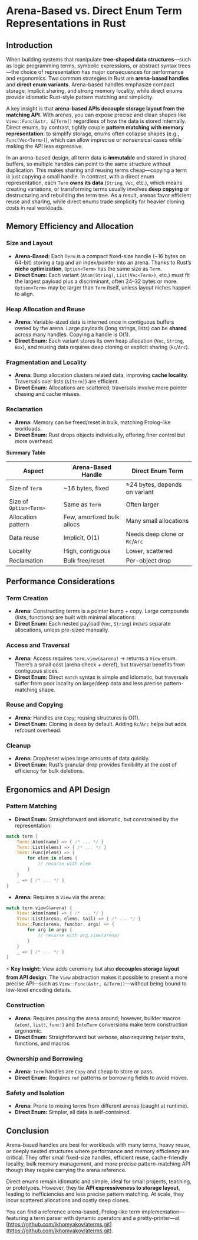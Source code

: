 # Arena-Based vs. Direct Enum Term Representations in Rust

## Introduction  

When building systems that manipulate **tree-shaped data structures**—such as logic programming terms, symbolic expressions, or abstract syntax trees—the choice of representation has major consequences for performance and ergonomics. Two common strategies in Rust are **arena-based handles** and **direct enum variants**. Arena-based handles emphasize compact storage, implicit sharing, and strong memory locality, while direct enums provide idiomatic Rust-style pattern matching and simplicity.  

A key insight is that **arena-based APIs decouple storage layout from the matching API**. With arenas, you can expose precise and clean shapes like `View::Func(&str, &[Term])` regardless of how the data is stored internally. Direct enums, by contrast, tightly couple **pattern matching with memory representation**: to simplify storage, enums often collapse shapes (e.g., `Func(Vec<Term>)`), which can allow imprecise or nonsensical cases while making the API less expressive.  

In an arena-based design, all term data is **immutable** and stored in shared buffers, so multiple handles can point to the same structure without duplication. This makes sharing and reusing terms cheap—copying a term is just copying a small handle. In contrast, with a direct enum representation, each `Term` **owns its data** (`String`, `Vec`, etc.), which means creating variations, or transforming terms usually involves **deep copying** or destructuring and rebuilding the term tree. As a result, arenas favor efficient reuse and sharing, while direct enums trade simplicity for heavier cloning costs in real workloads.

## Memory Efficiency and Allocation

### Size and Layout
- **Arena-Based:** Each `Term` is a compact fixed-size handle (~16 bytes on 64-bit) storing a tag and an index/pointer into an arena. Thanks to Rust’s **niche optimization**, `Option<Term>` has the same size as `Term`.  
- **Direct Enum:** Each variant (`Atom(String)`, `List(Vec<Term>)`, etc.) must fit the largest payload plus a discriminant, often 24–32 bytes or more. `Option<Term>` may be larger than `Term` itself, unless layout niches happen to align.

### Heap Allocation and Reuse
- **Arena:** Variable-sized data is interned once in contiguous buffers owned by the arena. Large payloads (long strings, lists) can be **shared** across many handles. Copying a handle is O(1).  
- **Direct Enum:** Each variant stores its own heap allocation (`Vec`, `String`, `Box`), and reusing data requires deep cloning or explicit sharing (`Rc`/`Arc`).

### Fragmentation and Locality
- **Arena:** Bump allocation clusters related data, improving **cache locality**. Traversals over lists (`&[Term]`) are efficient.  
- **Direct Enum:** Allocations are scattered; traversals involve more pointer chasing and cache misses.

### Reclamation
- **Arena:** Memory can be freed/reset in bulk, matching Prolog-like workloads.  
- **Direct Enum:** Rust drops objects individually, offering finer control but more overhead.

**Summary Table**

| Aspect                 | Arena-Based Handle         | Direct Enum Term                      |
| ---------------------- | -------------------------- | ------------------------------------- |
| Size of `Term`         | ~16 bytes, fixed           | ≥24 bytes, depends on variant         |
| Size of `Option<Term>` | Same as `Term`             | Often larger                          |
| Allocation pattern     | Few, amortized bulk allocs | Many small allocations                |
| Data reuse             | Implicit, O(1)             | Needs deep clone or `Rc`/`Arc`        |
| Locality               | High, contiguous           | Lower, scattered                      |
| Reclamation            | Bulk free/reset            | Per-object drop                       |

## Performance Considerations

### Term Creation
- **Arena:** Constructing terms is a pointer bump + copy. Large compounds (lists, functions) are built with minimal allocations.  
- **Direct Enum:** Each nested payload (`Vec`, `String`) incurs separate allocations, unless pre-sized manually.

### Access and Traversal
- **Arena:** Access requires `term.view(&arena)` → returns a `View` enum. There’s a small cost (arena check + deref), but traversal benefits from contiguous slices.  
- **Direct Enum:** Direct `match` syntax is simple and idiomatic, but traversals suffer from poor locality on large/deep data and less precise pattern-matching shape.

### Reuse and Copying
- **Arena:** Handles are `Copy`; reusing structures is O(1).  
- **Direct Enum:** Cloning is deep by default. Adding `Rc`/`Arc` helps but adds refcount overhead.

### Cleanup
- **Arena:** Drop/reset wipes large amounts of data quickly.  
- **Direct Enum:** Rust’s granular drop provides flexibility at the cost of efficiency for bulk deletions.

## Ergonomics and API Design  

### Pattern Matching
- **Direct Enum:** Straightforward and idiomatic, but constrained by the representation:

```rust
match term {
    Term::Atom(name) => { /* ... */ }
    Term::List(elems) => { /* ... */ }
    Term::Func(elems) => {
        for elem in elems {
            // recurse with elem
        }
    }
    _ => { /* ... */ }
}
```

- **Arena:** Requires a `View` via the arena:

```rust
match term.view(&arena) {
    View::Atom(name) => { /* ... */ }
    View::List(arena, elems, tail) => { /* ... */ }
    View::Func(arena, functor, args) => {
        for arg in args {
            // recurse with arg.view(arena)
        }
    }
    _ => { /* ... */ }
}
```

⚡ **Key Insight:** View adds ceremony but also **decouples storage layout from API design**. The `View` abstraction makes it possible to present a more precise API—such as `View::Func(&str, &[Term])`—without being bound to low-level encoding details.  

### Construction

* **Arena:** Requires passing the arena around; however, builder macros (`atom!`, `list!`, `func!`) and `IntoTerm` conversions make term construction ergonomic.
* **Direct Enum:** Straightforward but verbose, also requiring helper traits, functions, and macros.

### Ownership and Borrowing
- **Arena:** `Term` handles are `Copy` and cheap to store or pass.  
- **Direct Enum:** Requires `ref` patterns or borrowing fields to avoid moves.

### Safety and Isolation
- **Arena:** Prone to mixing terms from different arenas (caught at runtime).  
- **Direct Enum:** Simpler, all data is self-contained.

## Conclusion  

Arena-based handles are best for workloads with many terms, heavy reuse, or deeply nested structures where performance and memory efficiency are critical. They offer small fixed-size handles, efficient reuse, cache-friendly locality, bulk memory management, and more precise pattern-matching API though they require carrying the arena reference.  

Direct enums remain idiomatic and simple, ideal for small projects, teaching, or prototypes. However, they tie **API expressiveness to storage layout**, leading to inefficiencies and less precise pattern matching. At scale, they incur scattered allocations and costly deep clones.

You can find a reference arena-based, Prolog-like term implementation—featuring a term parser with dynamic operators and a pretty-printer—at [https://github.com/ikhomyakov/aterms.git](https://github.com/ikhomyakov/aterms.git).


